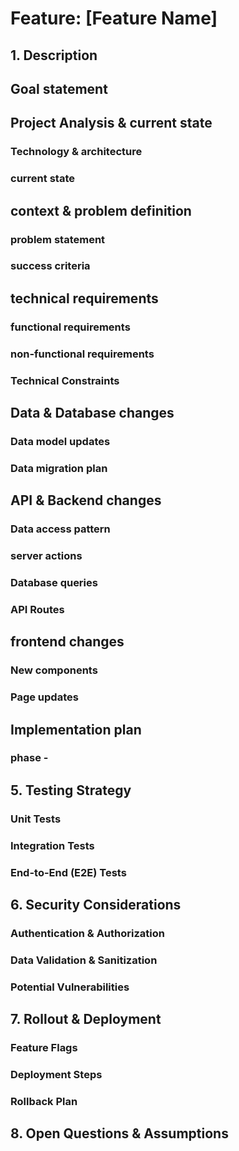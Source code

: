 # Feature: [Feature Name]

## 1. Description
<!-- AI: Provide a concise, one-paragraph summary of this feature's purpose and the value it delivers to the end-user. -->

## Goal statement
<!-- AI: Clearly state the primary goal of this feature in a single sentence. What is the desired outcome? e.g., "To allow users to export their data in CSV format." -->

## Project Analysis & current state

### Technology & architecture
<!-- AI: Analyze the existing codebase. Identify and list the key technologies, frameworks, and architectural patterns relevant to implementing this feature. Mention relevant files or modules. -->

### current state
<!-- AI: Describe the current state of the application *before* this feature is implemented. What is the existing user flow or functionality that will be changed or built upon? -->

## context & problem definition

### problem statement
<!-- AI: Describe the specific problem or user pain point this feature solves. Be precise. Use the "Who, What, Why" format if helpful. -->

### success criteria
<!-- AI: Define specific, measurable, achievable, relevant, and time-bound (SMART) criteria for success. List the key metrics that will indicate the feature is successful. e.g., "Reduce support tickets related to data export by 25% within 3 months." -->

## technical requirements

### functional requirements
<!-- AI: List the specific functions the system must perform. Use a checklist format. e.g., "- The system must allow users to select a date range." Include documentation and operational requirements:
- [ ] Comprehensive documentation and operational tooling via Makefile
- [ ] Developer onboarding experience <10 minutes from clone to running -->

### non-functional requirements
<!-- AI: List the non-functional requirements such as performance (e.g., "API response time < 200ms"), security, scalability, and usability. Always include:
- **Operations**: All common tasks accessible via single Makefile commands
- **Documentation**: Comprehensive docs/ structure with setup, deployment, troubleshooting guides
- **Developer Experience**: <10 minutes from git clone to running locally -->

### Technical Constraints
<!-- AI: List any technical limitations or constraints that must be considered, such as specific library versions, budget, or hardware limitations. -->

## Data & Database changes

### Data model updates
<!-- AI: Specify any new database tables, columns, or relationships required. Provide schema definitions if possible (e.g., SQL DDL or ORM model code). -->

### Data migration plan
<!-- AI: If the data model is changing, provide a step-by-step plan for migrating existing data. Include any scripts or commands that will be used. If no migration is needed, state "N/A". -->

## API & Backend changes

### Data access pattern
<!-- AI: Describe how the backend will access the data. Will it use an ORM, raw SQL queries, or a repository pattern? -->

### server actions
<!-- AI: Detail the new server-side functions, methods, or services that need to be created. Specify their inputs, outputs, and core logic. -->

### Database queries
<!-- AI: Write the specific database queries (e.g., SQL) or ORM/query builder calls that will be executed. -->

### API Routes
<!-- AI: Define the new or updated API endpoints. Specify the HTTP method, URL path, request body, and expected response format (including status codes). e.g., "POST /api/users/{id}/export" -->

## frontend changes

### New components
<!-- AI: List the new UI components that need to be created (e.g., in React, Vue, etc.). Describe their props, state, and behavior. -->

### Page updates
<!-- AI: Describe the changes to existing pages or views. Which components will be added or modified? -->

## Implementation plan

### phase <X> - <summary>
<!-- AI: Break down the implementation into a sequence of logical steps or phases. For each phase, define the goal and the specific tasks involved. This will be used to generate pull requests. Always include a documentation & operations phase with:
- [ ] Create docs/ structure with README, DEVELOPMENT, DEPLOYMENT, OPERATIONS guides  
- [ ] Implement comprehensive Makefile with all development, testing, and deployment commands
- [ ] Validate <10 minute developer onboarding experience
- [ ] Document troubleshooting procedures and common issues -->

## 5. Testing Strategy
### Unit Tests
<!-- AI: Describe the specific units (functions, methods, components) to be tested and the key scenarios to cover for each. -->
### Integration Tests
<!-- AI: Describe how different parts of the feature will be tested together (e.g., API endpoint with database, frontend component with backend service). -->
### End-to-End (E2E) Tests
<!-- AI: Define the user journeys that will be tested from start to finish. Specify the exact steps for each E2E test. -->

## 6. Security Considerations
### Authentication & Authorization
<!-- AI: Specify the required authentication and authorization checks. Which user roles can access this feature? -->
### Data Validation & Sanitization
<!-- AI: Detail the input validation and data sanitization measures to prevent security vulnerabilities like XSS or SQL injection. -->
### Potential Vulnerabilities
<!-- AI: Identify any potential security risks or attack vectors specific to this feature and propose mitigation strategies. -->

## 7. Rollout & Deployment
### Feature Flags
<!-- AI: Specify if a feature flag is needed. If so, what is the name of the flag and what is the default state? -->
### Deployment Steps
<!-- AI: List any specific steps or commands required for deployment that are outside the standard CI/CD pipeline. -->
### Rollback Plan
<!-- AI: Describe the procedure to safely disable or roll back this feature if issues arise in production. -->

## 8. Open Questions & Assumptions
<!-- AI: List any open questions that need answers before or during development, and document any assumptions made during the planning phase. -->
